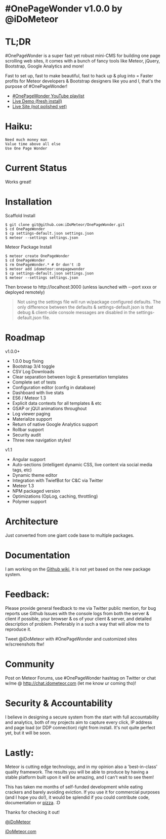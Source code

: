 # #OnePageWonder v1.0.0  by @iDoMeteor

# TL;DR

 #OnePageWonder is a super fast yet robust mini-CMS for building one page scrolling web sites, it comes with a bunch of fancy tools like Meteor, jQuery, Bootstrap, Google Analytics and more!

Fast to set up, fast to make beautiful, fast to hack up & plug into = Faster profits for Meteor developers & Bootstrap designers like you and I, that's the purpose of #OnePageWonder!

* [#OnePageWonder YouTube playlist](https://www.youtube.com/playlist?list=PLz5iYsoODTu6kzFGCfB4a1JXw1ZpJXLqg)
* [Live Demo (fresh install)](http://demo.idometeor.com)
* [Live Site (not polished yet)](http://idometeor.com)

# Haiku:

    Need much money man
    Value time above all else
    Use One Page Wonder

# Current Status

Works great!

# Installation

Scaffold Install

    $ git clone git@github.com:iDoMeteor/OnePageWonder.git
    $ cd OnePageWonder
    $ cp settings-default.json settings.json
    $ meteor --settings settings.json

Meteor Package Install

    $ meteor create OnePageWonder
    $ cd OnePageWonder
    $ rm OnePageWonder.* # Or don't :D
    $ meteor add idometeor:onepagewonder
    $ cp settings-default.json settings.json
    $ meteor --settings settings.json

Then browse to http://localhost:3000 (unless launched with --port xxxx or deployed remotely)

> Not using the settings file will run w/package configured defaults.  The only
> difference between the defaults & settings-default.json is that debug &
> client-side console messages are disabled in the settings-default.json file.

# Roadmap

v1.0.0+
* 1.0.0 bug fixing
* Bootstrap 3/4 toggle
* CSV Log Downloads
* Clear separation between logic & presentation templates
* Complete set of tests
* Configuration editor (config in database)
* Dashboard with live stats
* ES6 / Meteor 1.3
* Explicit data contexts for all templates & etc
* GSAP or jQUI animations throughout
* Log viewer paging
* Materialize support
* Return of native Google Analytics support
* Rollbar support
* Security audit
* Three new navigation styles!

v1.1
* Angular support
* Auto-sections (intelligent dynamic CSS, live content via social media tags, etc)
* Dynamic theme editor
* Integration with TwiefBot for C&C via Twitter
* Meteor 1.3
* NPM packaged version
* Optimizations (OpLog, caching, throttling)
* Polymer support

# Architecture

Just converted from one giant code base to multiple packages.

# Documentation

I am working on the [Github wiki](https://github.com/iDoMeteor/OnePageWonder/wiki), it is not yet based on the new package system.

# Feedback:

Please provide general feedback to me via Twitter public mention, for bug reports use Github Issues with the console logs from both the server & client if possible, your browser & os of your client & server, and detailed description of problem.  Preferably in a such a way that will allow me to reproduce it.

Tweet @iDoMeteor with #OnePageWonder and customized sites w/screenshots ftw!

# Community

Post on Meteor Forums, use #OnePageWonder hashtag on Twitter or chat w/me @
http://chat.idometeor.com (let me know ur coming tho)!

# Security & Accountability

I believe in designing a secure system from the start with full accountability and analytics, both of my projects aim to capture every click, IP address and page load (or DDP connection) right from install.  It's not quite perfect yet, but it will be soon.

# Lastly:

Meteor is cutting edge technology, and in my opinion also a 'best-in-class' quality framework.  The results you will be able to produce by having a stable platform built upon it will be amazing, and I can't wait to see them!

This has taken me months of self-funded development while eating crackers and barely avoiding eviction. If you use it for commercial purposes (and I hope you do!), it would be splendid if you could contribute code, documentation or [pizza](http://paypal.com/iDoMeteor). :D

Thanks for checking it out!

[@iDoMeteor](http://twitter.com/iDoMeteor)

[iDoMeteor.com](http://iDoMeteor.com)
